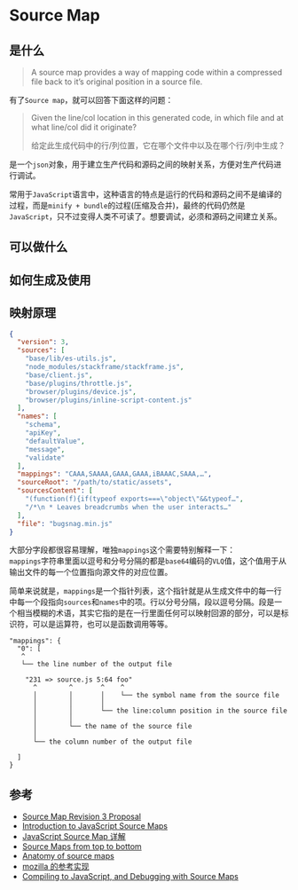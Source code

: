 # Source Map

## 是什么

> A source map provides a way of mapping code within a compressed file back to it’s original position in a source file.

有了`Source map`，就可以回答下面这样的问题：
> Given the line/col location in this generated code, in which file and at what line/col did it originate?
> 
> 给定此生成代码中的行/列位置，它在哪个文件中以及在哪个行/列中生成？

是一个`json`对象，用于建立生产代码和源码之间的映射关系，方便对生产代码进行调试。

常用于`JavaScript`语言中，这种语言的特点是运行的代码和源码之间不是编译的过程，而是`minify + bundle`的过程(压缩及合并)，最终的代码仍然是`JavaScript`，只不过变得人类不可读了。想要调试，必须和源码之间建立关系。

## 可以做什么

## 如何生成及使用

## 映射原理

```json
{
  "version": 3,
  "sources": [
    "base/lib/es-utils.js",
    "node_modules/stackframe/stackframe.js",
    "base/client.js",
    "base/plugins/throttle.js",
    "browser/plugins/device.js",
    "browser/plugins/inline-script-content.js"
  ],
  "names": [
    "schema",
    "apiKey",
    "defaultValue",
    "message",
    "validate"
  ],
  "mappings": "CAAA,SAAAA,GAAA,GAAA,iBAAAC,SAAA,…",
  "sourceRoot": "/path/to/static/assets",
  "sourcesContent": [
    "(function(f){if(typeof exports===\"object\"&&typeof…",
    "/*\n * Leaves breadcrumbs when the user interacts…"
  ],
  "file": "bugsnag.min.js"
}
```
大部分字段都很容易理解，唯独`mappings`这个需要特别解释一下：  
`mappings`字符串里面以逗号和分号分隔的都是`base64`编码的`VLQ`值，这个值用于从输出文件的每一个位置指向源文件的对应位置。

简单来说就是，`mappings`是一个指针列表，这个指针就是从生成文件中的每一行中每一个段指向`sources`和`names`中的项。行以分号分隔，段以逗号分隔。段是一个相当模糊的术语，其实它指的是在一行里面任何可以映射回源的部分，可以是标识符，可以是运算符，也可以是函数调用等等。

```
"mappings": {
  "0": [
   ^
   └── the line number of the output file

    "231 => source.js 5:64 foo"
      ^        ^       ^    ^
      │        │       │    └── the symbol name from the source file
      │        │       │
      │        │       └── the line:column position in the source file
      │        │
      │        └── the name of the source file
      │
      └── the column number of the output file

  ]
}
```

## 参考
- [Source Map Revision 3 Proposal](https://docs.google.com/document/d/1U1RGAehQwRypUTovF1KRlpiOFze0b-_2gc6fAH0KY0k/edit#heading=h.1ce2c87bpj24)
- [Introduction to JavaScript Source Maps](https://www.html5rocks.com/en/tutorials/developertools/sourcemaps/)
- [JavaScript Source Map 详解](https://www.ruanyifeng.com/blog/2013/01/javascript_source_map.html)
- [Source Maps from top to bottom](https://itnext.io/source-maps-from-top-to-bottom-597bbc07436)
- [Anatomy of source maps](https://www.bugsnag.com/blog/source-maps)
- [mozilla 的参考实现](https://github.com/mozilla/source-map)
- [Compiling to JavaScript, and Debugging with Source Maps](https://hacks.mozilla.org/2013/05/compiling-to-javascript-and-debugging-with-source-maps/)
